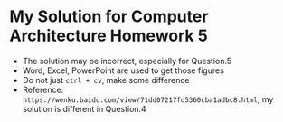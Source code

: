 # My Solution for Computer Architecture Homework 5

 - The solution may be incorrect, especially for Question.5
 - Word, Excel, PowerPoint are used to get those figures
 - Do not just `ctrl + cv`, make some difference
 - Reference: `https://wenku.baidu.com/view/71dd07217fd5360cba1adbc8.html`, my solution is different in Question.4
